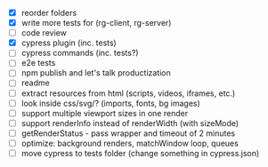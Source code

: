 - [x] reorder folders
- [x] write more tests for (rg-client, rg-server)
- [ ] code review
- [x] cypress plugin (inc. tests)
- [ ] cypress commands (inc. tests?)
- [ ] e2e tests
- [ ] npm publish and let's talk productization
- [ ] readme
- [ ] extract resources from html (scripts, videos, iframes, etc.)
- [ ] look inside css/svg/? (imports, fonts, bg images)
- [ ] support multiple viewport sizes in one render
- [ ] support renderInfo instead of renderWidth (with sizeMode)
- [ ] getRenderStatus - pass wrapper and timeout of 2 minutes
- [ ] optimize: background renders, matchWindow loop, queues
- [ ] move cypress to tests folder (change something in cypress.json)